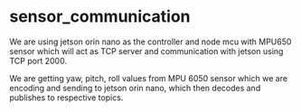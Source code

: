 # sensor_communication

We are using jetson orin nano as the controller and node mcu with MPU650 sensor which will act as TCP server and communication with jetson using TCP port 2000.

We are getting yaw, pitch, roll values from MPU 6050 sensor which we are encoding and sending to jetson orin nano, which then decodes and publishes to respective topics.
